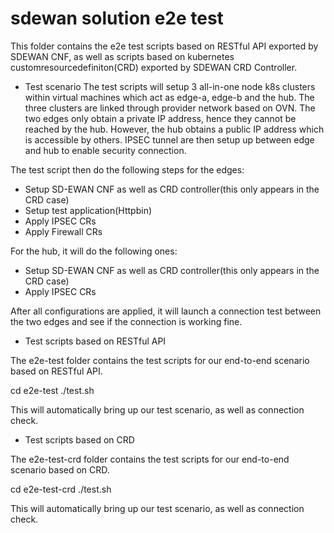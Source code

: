 # sdewan solution e2e test

This folder contains the e2e test scripts based on RESTful API exported by SDEWAN CNF, as well as scripts based on kubernetes customresourcedefiniton(CRD) exported by SDEWAN CRD Controller.

* Test scenario
The test scripts will setup 3 all-in-one node k8s clusters within virtual machines which act as edge-a, edge-b and the hub. The three clusters are linked through provider network based on OVN. The two edges only obtain a private IP address, hence they cannot be reached by the hub. However, the hub obtains a public IP address which is accessible by others. IPSEC tunnel are then setup up between edge and hub to enable security connection.

The test script then do the following steps for the edges:
- Setup SD-EWAN CNF as well as CRD controller(this only appears in the CRD case)
- Setup test application(Httpbin)
- Apply IPSEC CRs
- Apply Firewall CRs

For the hub, it will do the following ones:
- Setup SD-EWAN CNF as well as CRD controller(this only appears in the CRD case)
- Apply IPSEC CRs

After all configurations are applied, it will launch a connection test between the
two edges and see if the connection is working fine.


* Test scripts based on RESTful API

The e2e-test folder contains the test scripts for our end-to-end scenario based on RESTful API.

cd e2e-test
./test.sh

This will automatically bring up our test scenario, as well as connection check.

* Test scripts based on CRD

The e2e-test-crd folder contains the test scripts for our end-to-end scenario based on CRD.

cd e2e-test-crd
./test.sh

This will automatically bring up our test scenario, as well as connection check.

